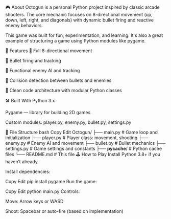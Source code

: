 🎮 About
Octogun is a personal Python project inspired by classic arcade shooters. The core mechanic focuses on 8-directional movement (up, down, left, right, and diagonals) with dynamic bullet firing and reactive enemy behaviors.

This game was built for fun, experimentation, and learning. It's also a great example of structuring a game using Python modules like pygame.

🚀 Features
🔁 Full 8-directional movement

🔫 Bullet firing and tracking

👾 Functional enemy AI and tracking

🎯 Collision detection between bullets and enemies

🧠 Clean code architecture with modular Python classes

🛠️ Built With
Python 3.x

Pygame — library for building 2D games

Custom modules: player.py, enemy.py, bullet.py, settings.py

📁 File Structure
bash
Copy
Edit
Octogun/
├── main.py           # Game loop and initialization
├── player.py         # Player class: movement, shooting
├── enemy.py          # Enemy AI and movement
├── bullet.py         # Bullet mechanics
├── settings.py       # Game settings and constants
├── __pycache__/      # Python cache files
└── README.md         # This file
🕹️ How to Play
Install Python 3.8+ if you haven’t already.

Install dependencies:

Copy
Edit
pip install pygame
Run the game:


Copy
Edit
python main.py
Controls:

Move: Arrow keys or WASD

Shoot: Spacebar or auto-fire (based on implementation)
